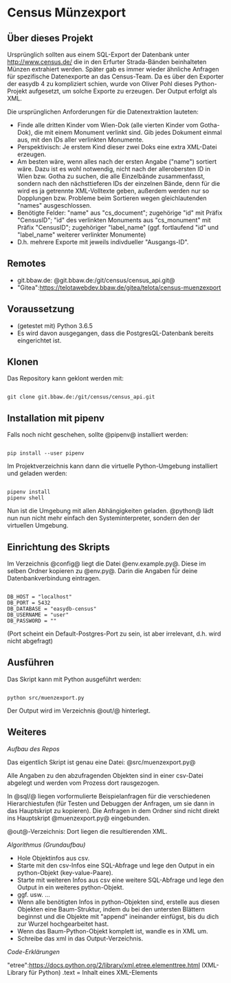 # Census Münzexport

## Über dieses Projekt

Ursprünglich sollten aus einem SQL-Export der Datenbank unter http://www.census.de/ die in den Erfurter Strada-Bänden beinhalteten Münzen extrahiert werden. Später gab es immer wieder ähnliche Anfragen für spezifische Datenexporte  an das Census-Team. Da es über den Exporter der easydb 4 zu kompliziert schien, wurde von Oliver Pohl dieses Python-Projekt aufgesetzt, um solche Exporte zu erzeugen. Der Output erfolgt als XML.

Die ursprünglichen Anforderungen für die Datenextraktion lauteten:
* Finde alle dritten Kinder vom Wien-Dok (alle vierten Kinder vom Gotha-Dok), die mit einem Monument verlinkt sind. Gib jedes Dokument einmal aus, mit den IDs aller verlinkten Monumente.
* Perspektivisch: Je erstem Kind dieser zwei Doks eine extra XML-Datei erzeugen.
* Am besten wäre, wenn alles nach der ersten Angabe ("name") sortiert wäre. Dazu ist es wohl notwendig, nicht nach der allerobersten ID in Wien bzw. Gotha zu suchen, die alle Einzelbände zusammenfasst, sondern nach den nächsttieferen IDs der einzelnen Bände, denn für die wird es ja getrennte XML-Volltexte geben, außerdem werden nur so Dopplungen bzw. Probleme beim Sortieren wegen gleichlautenden "names" ausgeschlossen.
* Benötigte Felder:
"name" aus "cs_document"; zugehörige "id" mit Präfix "CensusID"; "id" des verlinkten Monuments aus "cs_monument" mit Präfix "CensusID"; zugehöriger "label_name" (ggf. fortlaufend "id" und "label_name" weiterer verlinkter Monumente)
* D.h. mehrere Exporte mit jeweils indivdueller "Ausgangs-ID". 

## Remotes

* git.bbaw.de: @git.bbaw.de:/git/census/census_api.git@
* "Gitea":https://telotawebdev.bbaw.de/gitea/telota/census-muenzexport

## Voraussetzung

* (getestet mit) Python 3.6.5
* Es wird davon ausgegangen, dass die PostgresQL-Datenbank bereits eingerichtet ist.

## Klonen

Das Repository kann geklont werden mit:

<pre><code class="bash">
git clone git.bbaw.de:/git/census/census_api.git
</code></pre>

## Installation mit pipenv

Falls noch nicht geschehen, sollte @pipenv@ installiert werden:

<pre><code class="bash">
pip install --user pipenv
</code></pre>

Im Projektverzeichnis kann dann die virtuelle Python-Umgebung installiert und geladen werden:

<pre><code class="bash">
pipenv install
pipenv shell
</code></pre>

Nun ist die Umgebung mit allen Abhängigkeiten geladen. @python@ lädt nun nun nicht mehr einfach den Systeminterpreter, sondern den der virtuellen Umgebung.

## Einrichtung des Skripts

Im Verzeichnis @config@ liegt die Datei @env.example.py@. Diese im selben Ordner kopieren zu @env.py@. Darin die Angaben für deine Datenbankverbindung eintragen.

<pre><code class="python">
DB_HOST = "localhost"
DB_PORT = 5432
DB_DATABASE = "easydb-census"
DB_USERNAME = "user"
DB_PASSWORD = ""
</code></pre>

(Port scheint ein Default-Postgres-Port zu sein, ist aber irrelevant, d.h. wird nicht abgefragt)

## Ausführen

Das Skript kann mit Python ausgeführt werden:

<pre><code class="bash">
python src/muenzexport.py
</code></pre>

Der Output wird im Verzeichnis @out/@ hinterlegt.

## Weiteres

*Aufbau des Repos*

Das eigentlich Skript ist genau eine Datei: @src/muenzexport.py@

Alle Angaben zu den abzufragenden Objekten sind in einer csv-Datei abgelegt und werden vom Prozess dort rausgezogen.

In @sql/@ liegen vorformulierte Beispielanfragen für die verschiedenen Hierarchiestufen (für Testen und Debuggen der Anfragen, um sie dann in das Hauptskript zu kopieren).
Die Anfragen in dem Ordner sind nicht direkt ins Hauptskript @muenzexport.py@ eingebunden.

@out@-Verzeichnis: Dort liegen die resultierenden XML.

*Algorithmus (Grundaufbau)*

* Hole Objektinfos aus csv.
* Starte mit den csv-Infos eine SQL-Abfrage und lege den Output in ein python-Objekt (key-value-Paare).
* Starte mit weiteren Infos aus csv eine weitere SQL-Abfrage und lege den Output in ein weiteres python-Objekt.
* ggf. usw. ...
* Wenn alle benötigten Infos in python-Objekten sind, erstelle aus diesen Objekten eine Baum-Struktur, indem du bei den untersten Blättern beginnst und die Objekte mit "append" ineinander einfügst, bis du dich zur Wurzel hochgearbeitet hast.
* Wenn das Baum-Python-Objekt komplett ist, wandle es in XML um.
* Schreibe das xml in das Output-Verzeichnis.

*Code-Erklärungen*

"etree":https://docs.python.org/2/library/xml.etree.elementtree.html (XML-Library für Python)
.text = Inhalt eines XML-Elements
